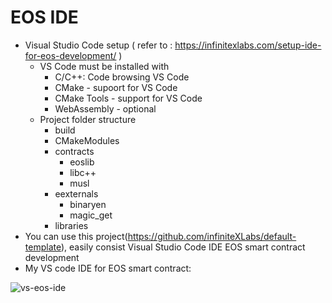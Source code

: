 
# EOS IDE
- Visual Studio Code setup ( refer to : https://infinitexlabs.com/setup-ide-for-eos-development/ )
  - VS Code must be installed with
    - C/C++: Code browsing VS Code
    - CMake - supoort for VS Code
    - CMake Tools - support for VS Code
    - WebAssembly - optional
  - Project folder structure
    - build
    - CMakeModules
    - contracts
      - eoslib
      - libc++
      - musl
    - eexternals
      - binaryen
      - magic_get
    - libraries
 - You can use this project(https://github.com/infiniteXLabs/default-template), easily consist Visual Studio Code IDE EOS smart contract development
 - My VS code IDE for EOS smart contract:
 
 ![vs-eos-ide](https://user-images.githubusercontent.com/18479250/47142091-1a069d00-d2fd-11e8-983e-e44736f337d1.jpg)
